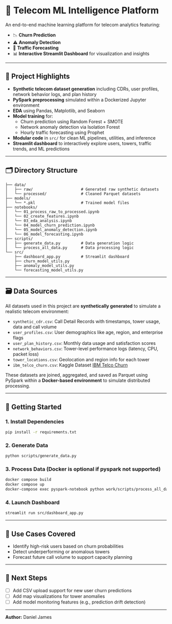 # 📡 Telecom ML Intelligence Platform

An end-to-end machine learning platform for telecom analytics featuring:
- 📉 **Churn Prediction**
- ⚠️ **Anomaly Detection**
- 🔮 **Traffic Forecasting**
- 📊 **Interactive Streamlit Dashboard** for visualization and insights

---

## 🧠 Project Highlights

- **Synthetic telecom dataset generation** including CDRs, user profiles, network behavior logs, and plan history
- **PySpark preprocessing** simulated within a Dockerized Jupyter environment
- **EDA** using Pandas, Matplotlib, and Seaborn
- **Model training** for:
  - Churn prediction using Random Forest + SMOTE
  - Network anomaly detection via Isolation Forest
  - Hourly traffic forecasting using Prophet
- **Modular code** in `src/` for clean ML pipelines, utilities, and inference
- **Streamlit dashboard** to interactively explore users, towers, traffic trends, and ML predictions

---

## 🗂️ Directory Structure

```
├── data/
│   ├── raw/                     # Generated raw synthetic datasets
│   └── processed/               # Cleaned Parquet datasets
├── models/
│   └── *.pkl                    # Trained model files
├── notebooks/
│   └── 01_process_raw_to_processed.ipynb
│   └── 02_create_features.ipynb
│   └── 03_eda_analysis.ipynb
│   └── 04_model_churn_prediction.ipynb
│   └── 05_model_anomaly_detection.ipynb
│   └── 06_model_forecasting.ipynb
├── scripts/
│   ├── generate_data.py         # Data generation logic
│   └── process_all_data.py      # Data processing logic
└── src/
    ├── dashboard_app.py         # Streamlit dashboard
    ├── churn_model_utils.py         
    ├── anomaly_model_utils.py       
    └── forecasting_model_utils.py   
```

---

## 🗃️ Data Sources

All datasets used in this project are **synthetically generated** to simulate a realistic telecom environment:

- `synthetic_cdr.csv`: Call Detail Records with timestamps, tower usage, data and call volume
- `user_profiles.csv`: User demographics like age, region, and enterprise flags
- `user_plan_history.csv`: Monthly data usage and satisfaction scores
- `network_behaviors.csv`: Tower-level performance logs (latency, CPU, packet loss)
- `tower_locations.csv`: Geolocation and region info for each tower
- `ibm_telco_churn.csv`: Kaggle Dataset [IBM Telco Churn](https://www.kaggle.com/datasets/yeanzc/telco-customer-churn-ibm-dataset)

These datasets are joined, aggregated, and saved as Parquet using PySpark within a **Docker-based environment** to simulate distributed processing.

---

## 🚀 Getting Started

### 1. Install Dependencies
```bash
pip install -r requirements.txt
```

### 2. Generate Data
```bash
python scripts/generate_data.py
```

### 3. Process Data (Docker is optional if pyspark not supported)
```bash
docker compose build
docker compose up
docker-compose exec pyspark-notebook python work/scripts/process_all_data.py
```

### 4. Launch Dashboard
```bash
streamlit run src/dashboard_app.py
```

---

## 📌 Use Cases Covered

- Identify high-risk users based on churn probabilities
- Detect underperforming or anomalous towers
- Forecast future call volume to support capacity planning

---

## 🏁 Next Steps

- [ ] Add CSV upload support for new user churn predictions
- [ ] Add map visualizations for tower anomalies
- [ ] Add model monitoring features (e.g., prediction drift detection)

---

**Author:** Daniel James